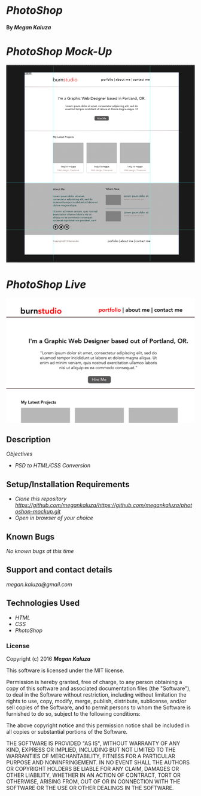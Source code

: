 # _PhotoShop_

#### By _**Megan Kaluza**_

# _PhotoShop Mock-Up_
![screenshot](images/screen_shot.png)

# _PhotoShop Live_
![screenshot](images/screen_shot_live.png)

## Description

_Objectives_

* _PSD to HTML/CSS Conversion_

## Setup/Installation Requirements

* _Clone this repository https://github.com/megankaluza/https://github.com/megankaluza/photoshop-mockup.git_
* _Open in browser of your choice_

## Known Bugs

_No known bugs at this time_

## Support and contact details

  _megan.kaluza@gmail.com_

## Technologies Used

* _HTML_
* _CSS_
* _PhotoShop_

### License

Copyright (c) 2016 **_Megan Kaluza_**

This software is licensed under the MIT license.

Permission is hereby granted, free of charge, to any person obtaining a copy of this software and associated documentation files (the "Software"), to deal in the Software without restriction, including without limitation the rights to use, copy, modify, merge, publish, distribute, sublicense, and/or sell copies of the Software, and to permit persons to whom the Software is furnished to do so, subject to the following conditions:

The above copyright notice and this permission notice shall be included in all copies or substantial portions of the Software.

THE SOFTWARE IS PROVIDED "AS IS", WITHOUT WARRANTY OF ANY KIND, EXPRESS OR IMPLIED, INCLUDING BUT NOT LIMITED TO THE WARRANTIES OF MERCHANTABILITY, FITNESS FOR A PARTICULAR PURPOSE AND NONINFRINGEMENT. IN NO EVENT SHALL THE AUTHORS OR COPYRIGHT HOLDERS BE LIABLE FOR ANY CLAIM, DAMAGES OR OTHER LIABILITY, WHETHER IN AN ACTION OF CONTRACT, TORT OR OTHERWISE, ARISING FROM, OUT OF OR IN CONNECTION WITH THE SOFTWARE OR THE USE OR OTHER DEALINGS IN THE SOFTWARE.
